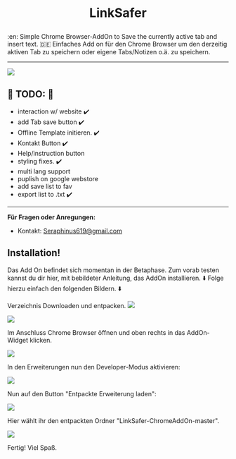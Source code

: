# <p style="text-align: center;">LinkSafer</p>

:en: Simple Chrome Browser-AddOn to Save the currently active tab and insert text.
:de: Einfaches Add on für den Chrome Browser um den derzeitig aktiven Tab zu speichern oder eigene Tabs/Notizen o.ä. zu speichern.
***
![](https://github.com/sera619/LinkSafer-ChromeAddOn-New/blob/main/img/LinkSafer_2.png)

## :triangular_flag_on_post: TODO: :triangular_flag_on_post:

- interaction w/ website                :heavy_check_mark:
- add Tab save button                   :heavy_check_mark:
- Offline Template initieren.           :heavy_check_mark:
- Kontakt Button                        :heavy_check_mark:
- Help/instruction button               
- styling fixes.                        :heavy_check_mark:
- multi lang support                    
- puplish on google webstore            
- add save list to fav                  
- export list to .txt                   :heavy_check_mark:

***
**Für Fragen oder Anregungen:**
- Kontakt: Seraphinus619@gmail.com

## Installation!
Das Add On befindet sich momentan in der Betaphase. Zum vorab testen kannst du dir hier, mit bebildeter Anleitung,
das AddOn installieren. 
:arrow_down: Folge hierzu einfach den folgenden Bildern. :arrow_down:


Verzeichnis Downloaden und entpacken.
![](https://user-images.githubusercontent.com/67480273/122171649-41341480-ce80-11eb-8086-15b1a567d489.png)

![](https://user-images.githubusercontent.com/67480273/122171691-4b561300-ce80-11eb-935d-c858aea38a97.png)


Im Anschluss Chrome Browser öffnen und oben rechts in das AddOn-Widget klicken.

![](https://user-images.githubusercontent.com/67480273/122172347-f5ce3600-ce80-11eb-8d0b-7ac68c121548.png)

In den Erweiterungen nun den Developer-Modus aktivieren:

![](https://user-images.githubusercontent.com/67480273/122172463-0da5ba00-ce81-11eb-90c9-986307c2f61c.png)

Nun auf den Button "Entpackte Erweiterung laden":

![](https://user-images.githubusercontent.com/67480273/122172582-2f9f3c80-ce81-11eb-8bd8-4ddc3177144c.png)

Hier wählt ihr den entpackten Ordner "LinkSafer-ChromeAddOn-master". 

![](https://user-images.githubusercontent.com/67480273/122173010-99b7e180-ce81-11eb-92a2-6aa631aa6c41.png)

Fertig! 
Viel Spaß.





